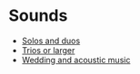 
# Sounds

- [Solos and duos](/sounds/solos-and-duos)
- [Trios or larger](/sounds/trios-or-larger)
- [Wedding and acoustic music](/sounds/wedding-and-acoustic)
